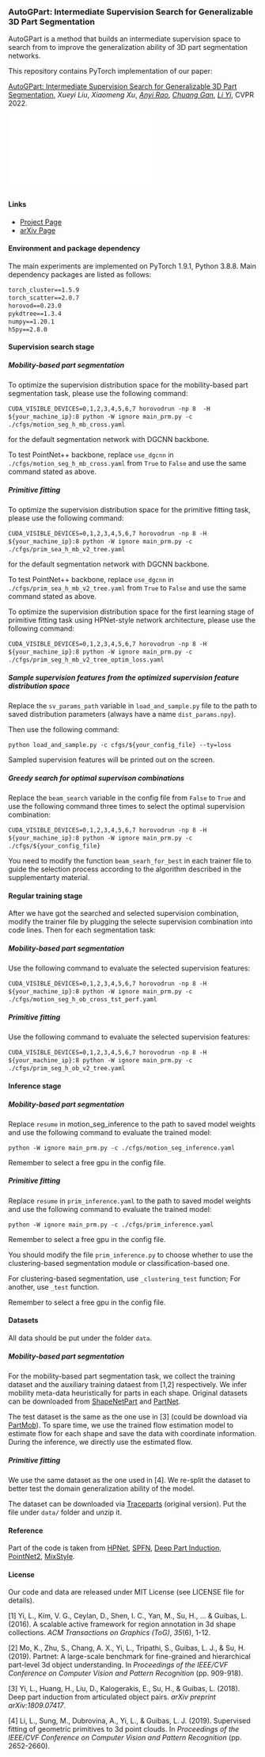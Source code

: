 ### AutoGPart: Intermediate Supervision Search for Generalizable 3D Part Segmentation

AutoGPart is a method that builds an intermediate supervision space to search from to improve the generalization ability of 3D part segmentation networks. 

This repository contains PyTorch implementation of our paper: 

[AutoGPart: Intermediate Supervision Search for Generalizable 3D Part Segmentation](https://arxiv.org/pdf/2203.06558.pdf), *Xueyi Liu*, *Xiaomeng Xu*, [*Anyi Rao*](https://anyirao.com), [*Chuang Gan*](https://people.csail.mit.edu/ganchuang/), [*Li Yi*](https://ericyi.github.io), CVPR 2022.

![Screen Shot 2022-04-14 at 5.46.04 PM](./figs/overall-pipeline-23.pdf)

#### Links

- [Project Page](https://autogpart.github.io)
- [arXiv Page](https://arxiv.org/abs/2203.06558)

#### Environment and package dependency

The main experiments are implemented on PyTorch 1.9.1, Python 3.8.8. Main dependency packages are listed as follows:

```
torch_cluster==1.5.9
torch_scatter==2.0.7
horovod==0.23.0
pykdtree==1.3.4
numpy==1.20.1
h5py==2.8.0
```

#### Supervision search stage

##### Mobility-based part segmentation

To optimize the supervision distribution space for the mobility-based part segmentation task, please use the following command:

```shell
CUDA_VISIBLE_DEVICES=0,1,2,3,4,5,6,7 horovodrun -np 8  -H ${your_machine_ip}:8 python -W ignore main_prm.py -c ./cfgs/motion_seg_h_mb_cross.yaml
```

for the default segmentation network with DGCNN backbone.

To test PointNet++ backbone, replace `use_dgcnn` in `./cfgs/motion_seg_h_mb_cross.yaml` from `True` to `False` and use the same command stated as above.

##### Primitive fitting

To optimize the supervision distribution space for the primitive fitting task, please use the following command:

```shell
CUDA_VISIBLE_DEVICES=0,1,2,3,4,5,6,7 horovodrun -np 8 -H ${your_machine_ip}:8 python -W ignore main_prm.py -c ./cfgs/prim_sea_h_mb_v2_tree.yaml
```

for the default segmentation network with DGCNN backbone.

To test PointNet++ backbone, replace `use_dgcnn` in `./cfgs/prim_sea_h_mb_v2_tree.yaml` from `True` to `False` and use the same command stated as above.

To optimize the supervision distribution space for the first learning stage of primitive fitting task using HPNet-style network architecture, please use the following command:

```shell
CUDA_VISIBLE_DEVICES=0,1,2,3,4,5,6,7 horovodrun -np 8 -H ${your_machine_ip}:8 python -W ignore main_prm.py -c ./cfgs/prim_seg_h_mb_v2_tree_optim_loss.yaml
```

##### Sample supervision features from the optimized supervision feature distribution space

Replace the `sv_params_path` variable in `load_and_sample.py` file to the path to saved distribution parameters (always have a name `dist_params.npy`). 

Then use the following command:

```shell
python load_and_sample.py -c cfgs/${your_config_file} --ty=loss
```

Sampled supervision features will be printed out on the screen.

##### Greedy search for optimal supervison combinations

Replace the `beam_search` variable in the config file from `False` to `True` and use the following command three times to select the optimal supervision combination: 

```shell
CUDA_VISIBLE_DEVICES=0,1,2,3,4,5,6,7 horovodrun -np 8 -H ${your_machine_ip}:8 python -W ignore main_prm.py -c ./cfgs/${your_config_file}
```

You need to modify the function `beam_searh_for_best` in each trainer file to guide the selection process according to the algorithm described in the supplementarty material.

#### Regular training stage

After we have got the searched and selected supervision combination, modify the trainer file by plugging the selecte supervision combination into code lines. Then for each segmentation task: 

##### Mobility-based part segmentation

Use the following command to evaluate the selected supervision features:

```shell
CUDA_VISIBLE_DEVICES=0,1,2,3,4,5,6,7 horovodrun -np 8 -H ${your_machine_ip}:8 python -W ignore main_prm.py -c ./cfgs/motion_seg_h_ob_cross_tst_perf.yaml
```

##### Primitive fitting

Use the following command to evaluate the selected supervision features:

```shell
CUDA_VISIBLE_DEVICES=0,1,2,3,4,5,6,7 horovodrun -np 8 -H ${your_machine_ip}:8 python -W ignore main_prm.py -c ./cfgs/prim_seg_h_ob_v2_tree.yaml
```

#### Inference stage

##### Mobility-based part segmentation

Replace `resume` in motion_seg_inference to the path to saved model weights and use the following command to evaluate the trained model:

```shell
python -W ignore main_prm.py -c ./cfgs/motion_seg_inference.yaml
```

Remember to select a free gpu in the config file.

##### Primitive fitting

Replace `resume` in `prim_inference.yaml` to the path to saved model weights and use the following command to evaluate the trained model:

```shell
python -W ignore main_prm.py -c ./cfgs/prim_inference.yaml
```

Remember to select a free gpu in the config file.

You should modify the file `prim_inference.py` to choose whether to use the clustering-based segmentation module or classification-based one.

For clustering-based segmentation, use `_clustering_test` function; For another, use `_test` function.

Remember to select a free gpu in the config file.

#### Datasets

All data should be put under the folder `data`. 

##### Mobility-based part segmentation

For the mobility-based part segmentation task, we collect the training dataset and the auxiliary training dataest from [1,2] respectively. We infer mobility meta-data heuristically for parts in each shape. Original datasets can be downloaded from [ShapeNetPart](https://shapenet.cs.stanford.edu/ericyi/shapenetcore_partanno_v0.zip) and [PartNet](https://www.shapenet.or).

The test dataset is the same as the one use in [3] (could be download via [PartMob](https://shapenet.cs.stanford.edu/ericyi/pretrained_model_partmob.zip)). To spare time, we use the trained flow estimation model to estimate flow for each shape and save the data with coordinate information. During the inference, we directly use the estimated flow.

##### Primitive fitting

We use the same dataset as the one used in [4]. We re-split the dataset to better test the domain generalization ability of the model.

The dataset can be downloaded via [Traceparts](https://www.traceparts.com/) (original version). Put the file under `data/` folder and unzip it.

#### Reference

Part of the code is taken from [HPNet](https://github.com/SimingYan/HPNet), [SPFN](https://github.com/lingxiaoli94/SPFN), [Deep Part Induction](https://github.com/ericyi/articulated-part-induction), [PointNet2](https://github.com/charlesq34/pointnet2), [MixStyle](https://github.com/KaiyangZhou/mixstyle-release).

#### License

Our code and data are released under MIT License (see LICENSE file for details).



[1] Yi, L., Kim, V. G., Ceylan, D., Shen, I. C., Yan, M., Su, H., ... & Guibas, L. (2016). A scalable active framework for region annotation in 3d shape collections. *ACM Transactions on Graphics (ToG)*, *35*(6), 1-12.

[2] Mo, K., Zhu, S., Chang, A. X., Yi, L., Tripathi, S., Guibas, L. J., & Su, H. (2019). Partnet: A large-scale benchmark for fine-grained and hierarchical part-level 3d object understanding. In *Proceedings of the IEEE/CVF Conference on Computer Vision and Pattern Recognition* (pp. 909-918).

[3] Yi, L., Huang, H., Liu, D., Kalogerakis, E., Su, H., & Guibas, L. (2018). Deep part induction from articulated object pairs. *arXiv preprint arXiv:1809.07417*.

[4] Li, L., Sung, M., Dubrovina, A., Yi, L., & Guibas, L. J. (2019). Supervised fitting of geometric primitives to 3d point clouds. In *Proceedings of the IEEE/CVF Conference on Computer Vision and Pattern Recognition* (pp. 2652-2660).

